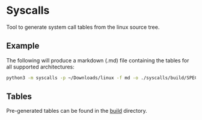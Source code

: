 # Syscalls

Tool to generate system call tables from the linux source tree.

## Example

The following will produce a markdown (.md) file containing the tables for all supported
architectures:

```sh
python3 -m syscalls -p ~/Downloads/linux -f md -o ./syscalls/build/SPEC.md
```

## Tables

Pre-generated tables can be found in the [build](build) directory.
